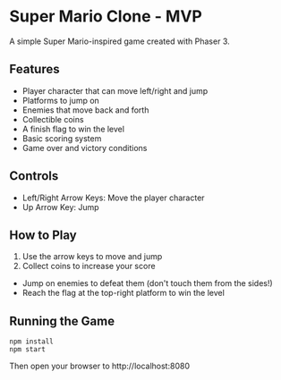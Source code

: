 # Super Mario Clone - MVP

A simple Super Mario-inspired game created with Phaser 3.

## Features

- Player character that can move left/right and jump
- Platforms to jump on
- Enemies that move back and forth
- Collectible coins
- A finish flag to win the level
- Basic scoring system
- Game over and victory conditions

## Controls

- Left/Right Arrow Keys: Move the player character
- Up Arrow Key: Jump

## How to Play

1. Use the arrow keys to move and jump
2. Collect coins to increase your score
- Jump on enemies to defeat them (don't touch them from the sides!)
- Reach the flag at the top-right platform to win the level

## Running the Game

```
npm install
npm start
```

Then open your browser to http://localhost:8080
